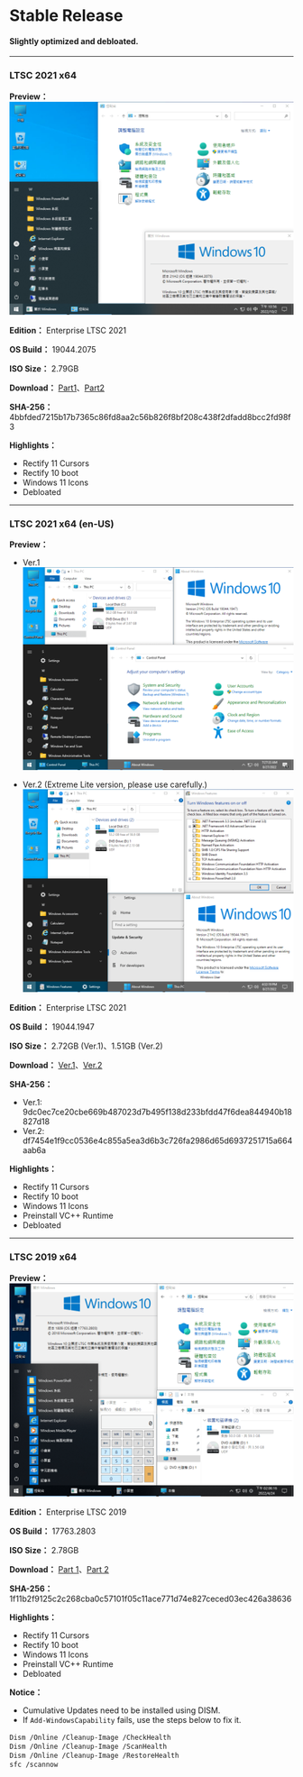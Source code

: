 # Stable Release

#### Slightly optimized and debloated.

----

### LTSC 2021 x64

**Preview：**
![preview](/preview/LTSC_19044.2075_221003.png)

**Edition：** Enterprise LTSC 2021

**OS Build：** 19044.2075

**ISO Size：** 2.79GB

**Download：** [Part1](https://github.com/WhatTheBlock/WindowsSimplify/releases/download/iso/LTSC_19044.2075_221003.part1.rar)、[Part2](https://github.com/WhatTheBlock/WindowsSimplify/releases/download/iso/LTSC_19044.2075_221003.part2.rar)

**SHA-256：** 4bbfded7215b17b7365c86fd8aa2c56b826f8bf208c438f2dfadd8bcc2fd98f3

**Highlights：**
- Rectify 11 Cursors
- Rectify 10 boot
- Windows 11 Icons
- Debloated

----

### LTSC 2021 x64 (en-US)

**Preview：**
- Ver.1
![1](/preview/LTSC_19044.1947_220828_2.png)

- Ver.2 (Extreme Lite version, please use carefully.)
![2](/preview/LTSC_19044.1947_220828-2.png)

**Edition：** Enterprise LTSC 2021

**OS Build：** 19044.1947

**ISO Size：** 2.72GB (Ver.1)、1.51GB (Ver.2)

**Download：** [Ver.1](https://gmnfuedutw-my.sharepoint.com/:u:/g/personal/40543229_gm_nfu_edu_tw/Eel0vC_A6DJAvZWrrLQChaUB_omXog-91eEAVjajs1o7zQ?e=ohoWIn)、[Ver.2](https://gmnfuedutw-my.sharepoint.com/:u:/g/personal/40543229_gm_nfu_edu_tw/EctfZvX1qPhJjf6WejA8ZFEBtWU2jXfzyymQsVpEImCBLA?e=iGui9i)

**SHA-256：**
- Ver.1: 9dc0ec7ce20cbe669b487023d7b495f138d233bfdd47f6dea844940b18827d18
- Ver.2: df7454e1f9cc0536e4c855a5ea3d6b3c726fa2986d65d6937251715a664aab6a

**Highlights：**
- Rectify 11 Cursors
- Rectify 10 boot
- Windows 11 Icons
- Preinstall VC++ Runtime
- Debloated

----

### LTSC 2019 x64

**Preview：**
![preview](/preview/LTSC_17763.2803_220424.png)

**Edition：** Enterprise LTSC 2019

**OS Build：** 17763.2803

**ISO Size：** 2.78GB

**Download：** [Part 1](https://github.com/WhatTheBlock/WindowsSimplify/releases/download/ltsc.220424/LTSC_17763.2803_220424.part1.rar)、[Part 2](https://github.com/WhatTheBlock/WindowsSimplify/releases/download/ltsc.220424/LTSC_17763.2803_220424.part2.rar)

**SHA-256：** 1f11b2f9125c2c268cba0c57101f05c11ace771d74e827ceced03ec426a38636

**Highlights：**
- Rectify 11 Cursors
- Rectify 10 boot
- Windows 11 Icons
- Preinstall VC++ Runtime
- Debloated

**Notice：**
- Cumulative Updates need to be installed using DISM.
- If `Add-WindowsCapability` fails, use the steps below to fix it.  
<pre><code>Dism /Online /Cleanup-Image /CheckHealth
Dism /Online /Cleanup-Image /ScanHealth
Dism /Online /Cleanup-Image /RestoreHealth
sfc /scannow</code></pre>
